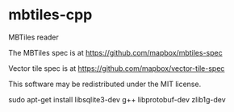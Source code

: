 # mbtiles-cpp
MBTiles reader

The MBTiles spec is at https://github.com/mapbox/mbtiles-spec

Vector tile spec is at https://github.com/mapbox/vector-tile-spec

This software may be redistributed under the MIT license.

sudo apt-get install libsqlite3-dev g++ libprotobuf-dev zlib1g-dev

